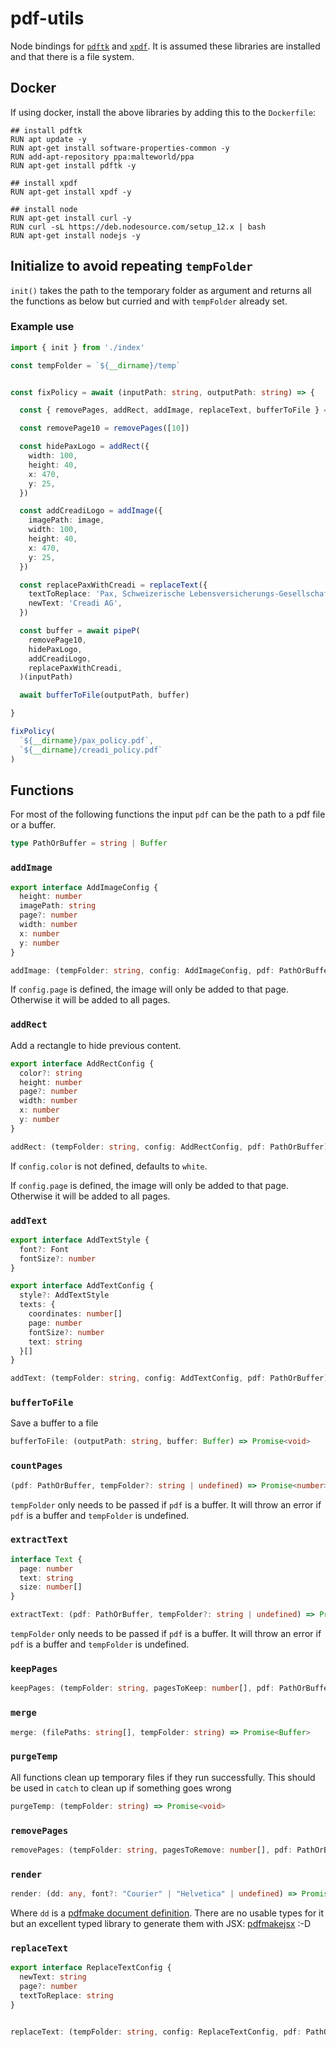 # pdf-utils

Node bindings for [`pdftk`](https://www.pdflabs.com/tools/pdftk-the-pdf-toolkit/) and [`xpdf`](https://www.xpdfreader.com/). It is assumed these libraries are installed and that there is a file system.

## Docker

If using docker, install the above libraries by adding this to the `Dockerfile`:

```
## install pdftk
RUN apt update -y
RUN apt-get install software-properties-common -y
RUN add-apt-repository ppa:malteworld/ppa
RUN apt-get install pdftk -y

## install xpdf
RUN apt-get install xpdf -y

## install node
RUN apt-get install curl -y
RUN curl -sL https://deb.nodesource.com/setup_12.x | bash
RUN apt-get install nodejs -y
```

## Initialize to avoid repeating `tempFolder`

`init()` takes the path to the temporary folder as argument and returns all the functions as below but curried and with `tempFolder` already set.

### Example use

```ts
import { init } from './index'

const tempFolder = `${__dirname}/temp`


const fixPolicy = await (inputPath: string, outputPath: string) => {

  const { removePages, addRect, addImage, replaceText, bufferToFile } = init(tempFolder)

  const removePage10 = removePages([10])

  const hidePaxLogo = addRect({
    width: 100,
    height: 40,
    x: 470,
    y: 25,
  })

  const addCreadiLogo = addImage({
    imagePath: image,
    width: 100,
    height: 40,
    x: 470,
    y: 25,
  })

  const replacePaxWithCreadi = replaceText({
    textToReplace: 'Pax, Schweizerische Lebensversicherungs-Gesellschaft AG',
    newText: 'Creadi AG',
  })

  const buffer = await pipeP(
    removePage10,
    hidePaxLogo,
    addCreadiLogo,
    replacePaxWithCreadi,
  )(inputPath)

  await bufferToFile(outputPath, buffer)

}

fixPolicy(
  `${__dirname}/pax_policy.pdf`,
  `${__dirname}/creadi_policy.pdf`
)
```

## Functions

For most of the following functions the input `pdf` can be the path to a pdf file or a buffer.

```ts
type PathOrBuffer = string | Buffer
```

### `addImage`

```ts
export interface AddImageConfig {
  height: number
  imagePath: string
  page?: number
  width: number
  x: number
  y: number
}

addImage: (tempFolder: string, config: AddImageConfig, pdf: PathOrBuffer) => Promise<Buffer>
```

If `config.page` is defined, the image will only be added to that page. Otherwise it will be added to all pages.

### `addRect`

Add a rectangle to hide previous content.

```ts
export interface AddRectConfig {
  color?: string
  height: number
  page?: number
  width: number
  x: number
  y: number
}

addRect: (tempFolder: string, config: AddRectConfig, pdf: PathOrBuffer) => Promise<Buffer>
```

If `config.color` is not defined, defaults to `white`.

If `config.page` is defined, the image will only be added to that page. Otherwise it will be added to all pages.

### `addText`

```ts
export interface AddTextStyle {
  font?: Font
  fontSize?: number
}

export interface AddTextConfig {
  style?: AddTextStyle
  texts: {
    coordinates: number[]
    page: number
    fontSize?: number
    text: string
  }[]
}

addText: (tempFolder: string, config: AddTextConfig, pdf: PathOrBuffer) => Promise<Buffer>
```

### `bufferToFile`

Save a buffer to a file

```ts
bufferToFile: (outputPath: string, buffer: Buffer) => Promise<void>
```

### `countPages`

```ts
(pdf: PathOrBuffer, tempFolder?: string | undefined) => Promise<number>
```

`tempFolder` only needs to be passed if `pdf` is a buffer. It will throw an error if `pdf` is a buffer and `tempFolder` is undefined.

### `extractText`

```ts
interface Text {
  page: number
  text: string
  size: number[]
}

extractText: (pdf: PathOrBuffer, tempFolder?: string | undefined) => Promise<Text[]>
```

`tempFolder` only needs to be passed if `pdf` is a buffer. It will throw an error if `pdf` is a buffer and `tempFolder` is undefined.

### `keepPages`

```ts
keepPages: (tempFolder: string, pagesToKeep: number[], pdf: PathOrBuffer) => Promise<Buffer>
```

### `merge`

```ts
merge: (filePaths: string[], tempFolder: string) => Promise<Buffer>
```

### `purgeTemp`

All functions clean up temporary files if they run successfully. This should be used in `catch` to clean up if something goes wrong

```ts
purgeTemp: (tempFolder: string) => Promise<void>
```

### `removePages`

```ts
removePages: (tempFolder: string, pagesToRemove: number[], pdf: PathOrBuffer) => Promise<Buffer>
```

### `render`

```ts
render: (dd: any, font?: "Courier" | "Helvetica" | undefined) => Promise<Buffer>
```

Where `dd` is a [pdfmake document definition](https://pdfmake.github.io/docs/document-definition-object/). There are no usable types for it but an excellent typed library to generate them with JSX: [pdfmakejsx](https://www.npmjs.com/package/pdfmakejsx) :-D

### `replaceText`

```ts
export interface ReplaceTextConfig {
  newText: string
  page?: number
  textToReplace: string
}


replaceText: (tempFolder: string, config: ReplaceTextConfig, pdf: PathOrBuffer) => Promise<Buffer>
```
